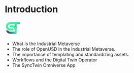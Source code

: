# Introduction

<img src="./assets/img/synctwinlogo.png" width="10%" height="10%">

- What is the Industrial Metaverse 
- The role of OpenUSD in the Industrial Metaverse.
- The importance of templating and standardizing assets.
- Workflows and the Digital Twin Operator 
- The SyncTwin Omniverse App 


 

